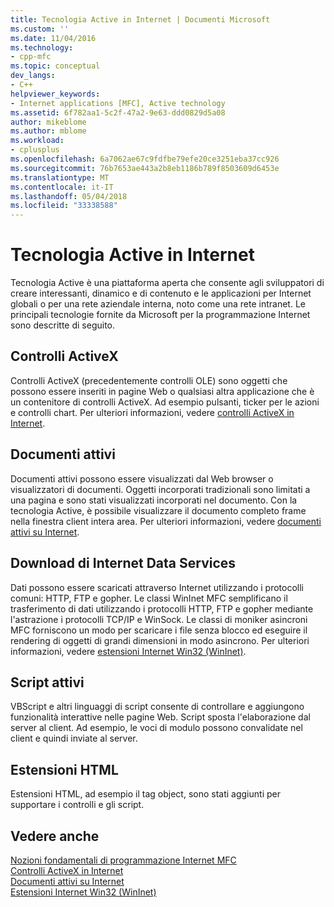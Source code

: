 ```yaml
---
title: Tecnologia Active in Internet | Documenti Microsoft
ms.custom: ''
ms.date: 11/04/2016
ms.technology:
- cpp-mfc
ms.topic: conceptual
dev_langs:
- C++
helpviewer_keywords:
- Internet applications [MFC], Active technology
ms.assetid: 6f782aa1-5c2f-47a2-9e63-ddd0829d5a08
author: mikeblome
ms.author: mblome
ms.workload:
- cplusplus
ms.openlocfilehash: 6a7062ae67c9fdfbe79efe20ce3251eba37cc926
ms.sourcegitcommit: 76b7653ae443a2b8eb1186b789f8503609d6453e
ms.translationtype: MT
ms.contentlocale: it-IT
ms.lasthandoff: 05/04/2018
ms.locfileid: "33338588"
---
```

# <a name="active-technology-on-the-internet"></a>Tecnologia Active in Internet
Tecnologia Active è una piattaforma aperta che consente agli sviluppatori di creare interessanti, dinamico e di contenuto e le applicazioni per Internet globali o per una rete aziendale interna, noto come una rete intranet. Le principali tecnologie fornite da Microsoft per la programmazione Internet sono descritte di seguito.  
  
## <a name="activex-controls"></a>Controlli ActiveX  
 Controlli ActiveX (precedentemente controlli OLE) sono oggetti che possono essere inseriti in pagine Web o qualsiasi altra applicazione che è un contenitore di controlli ActiveX. Ad esempio pulsanti, ticker per le azioni e controlli chart. Per ulteriori informazioni, vedere [controlli ActiveX in Internet](../mfc/activex-controls-on-the-internet.md).  
  
## <a name="active-documents"></a>Documenti attivi  
 Documenti attivi possono essere visualizzati dal Web browser o visualizzatori di documenti. Oggetti incorporati tradizionali sono limitati a una pagina e sono stati visualizzati incorporati nel documento. Con la tecnologia Active, è possibile visualizzare il documento completo frame nella finestra client intera area. Per ulteriori informazioni, vedere [documenti attivi su Internet](../mfc/active-documents-on-the-internet.md).  
  
## <a name="internet-data-download-services"></a>Download di Internet Data Services  
 Dati possono essere scaricati attraverso Internet utilizzando i protocolli comuni: HTTP, FTP e gopher. Le classi WinInet MFC semplificano il trasferimento di dati utilizzando i protocolli HTTP, FTP e gopher mediante l'astrazione i protocolli TCP/IP e WinSock. Le classi di moniker asincroni MFC forniscono un modo per scaricare i file senza blocco ed eseguire il rendering di oggetti di grandi dimensioni in modo asincrono. Per ulteriori informazioni, vedere [estensioni Internet Win32 (WinInet)](../mfc/win32-internet-extensions-wininet.md).  
  
## <a name="active-scripts"></a>Script attivi  
 VBScript e altri linguaggi di script consente di controllare e aggiungono funzionalità interattive nelle pagine Web. Script sposta l'elaborazione dal server al client. Ad esempio, le voci di modulo possono convalidate nel client e quindi inviate al server.  
  
## <a name="html-extensions"></a>Estensioni HTML  
 Estensioni HTML, ad esempio il tag object, sono stati aggiunti per supportare i controlli e gli script.  
  
## <a name="see-also"></a>Vedere anche  
 [Nozioni fondamentali di programmazione Internet MFC](../mfc/mfc-internet-programming-basics.md)   
 [Controlli ActiveX in Internet](../mfc/activex-controls-on-the-internet.md)   
 [Documenti attivi su Internet](../mfc/active-documents-on-the-internet.md)   
 [Estensioni Internet Win32 (WinInet)](../mfc/win32-internet-extensions-wininet.md)

